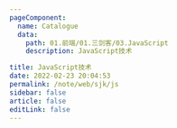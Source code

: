```yaml
---
pageComponent: 
  name: Catalogue 
  data: 
    path: 01.前端/01.三剑客/03.JavaScript
    description: JavaScript技术

title: JavaScript技术
date: 2022-02-23 20:04:53 
permalink: /note/web/sjk/js
sidebar: false 
article: false 
editLink: false 
---
```


